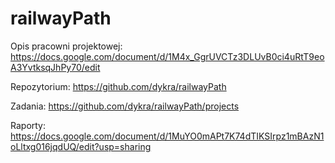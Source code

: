 # railwayPath

Opis pracowni projektowej: https://docs.google.com/document/d/1M4x_GgrUVCTz3DLUvB0ci4uRtT9eoA3YvtksqJhPy70/edit

Repozytorium: https://github.com/dykra/railwayPath

Zadania: https://github.com/dykra/railwayPath/projects

Raporty: https://docs.google.com/document/d/1MuYO0mAPt7K74dTIKSIrpz1mBAzN1oLltxg016jqdUQ/edit?usp=sharing

